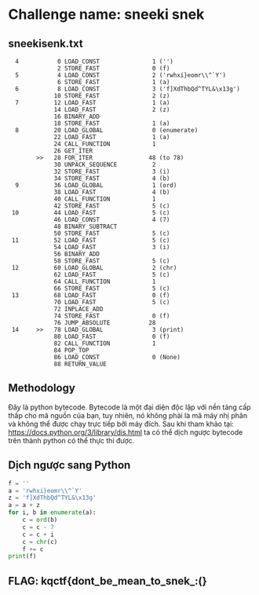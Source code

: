 # Challenge name: sneeki snek


## sneekisenk.txt
```
  4           0 LOAD_CONST               1 ('')
              2 STORE_FAST               0 (f)
  5           4 LOAD_CONST               2 ('rwhxi}eomr\\^`Y')
              6 STORE_FAST               1 (a)
  6           8 LOAD_CONST               3 ('f]XdThbQd^TYL&\x13g')
             10 STORE_FAST               2 (z)
  7          12 LOAD_FAST                1 (a)
             14 LOAD_FAST                2 (z)
             16 BINARY_ADD
             18 STORE_FAST               1 (a)
  8          20 LOAD_GLOBAL              0 (enumerate)
             22 LOAD_FAST                1 (a)
             24 CALL_FUNCTION            1
             26 GET_ITER
        >>   28 FOR_ITER                48 (to 78)
             30 UNPACK_SEQUENCE          2
             32 STORE_FAST               3 (i)
             34 STORE_FAST               4 (b)
  9          36 LOAD_GLOBAL              1 (ord)
             38 LOAD_FAST                4 (b)
             40 CALL_FUNCTION            1
             42 STORE_FAST               5 (c)
 10          44 LOAD_FAST                5 (c)
             46 LOAD_CONST               4 (7)
             48 BINARY_SUBTRACT
             50 STORE_FAST               5 (c)
 11          52 LOAD_FAST                5 (c)
             54 LOAD_FAST                3 (i)
             56 BINARY_ADD
             58 STORE_FAST               5 (c)
 12          60 LOAD_GLOBAL              2 (chr)
             62 LOAD_FAST                5 (c)
             64 CALL_FUNCTION            1
             66 STORE_FAST               5 (c)
 13          68 LOAD_FAST                0 (f)
             70 LOAD_FAST                5 (c)
             72 INPLACE_ADD
             74 STORE_FAST               0 (f)
             76 JUMP_ABSOLUTE           28
 14     >>   78 LOAD_GLOBAL              3 (print)
             80 LOAD_FAST                0 (f)
             82 CALL_FUNCTION            1
             84 POP_TOP
             86 LOAD_CONST               0 (None)
             88 RETURN_VALUE
```

## Methodology
Đây là python bytecode. Bytecode là một đại diện độc lập với nền tảng cấp thấp cho mã nguồn của bạn, tuy nhiên, nó không phải là mã máy nhị phân và không thể được chạy trực tiếp bởi máy đích. 
Sau khi tham khảo tại: https://docs.python.org/3/library/dis.html ta có thể dịch ngược bytecode trên thành python có thể thực thi được.

## Dịch ngược sang Python
```python
f = ''
a = 'rwhxi}eomr\\^`Y'
z = 'f]XdThbQd^TYL&\x13g'
a = a + z
for i, b in enumerate(a):
    c = ord(b)
    c = c - 7
    c = c + i
    c = chr(c)
    f += c
print(f)
```

## FLAG: kqctf{dont_be_mean_to_snek_:(}
